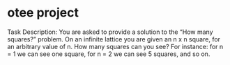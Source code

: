 # otee project

Task Description: You are asked to provide a solution to the “How many squares?”
problem. On an infinite lattice you are given an n x n square, for an arbitrary value of
n. How many squares can you see? For instance: for n = 1 we can see one square, for n
= 2 we can see 5 squares, and so on.
